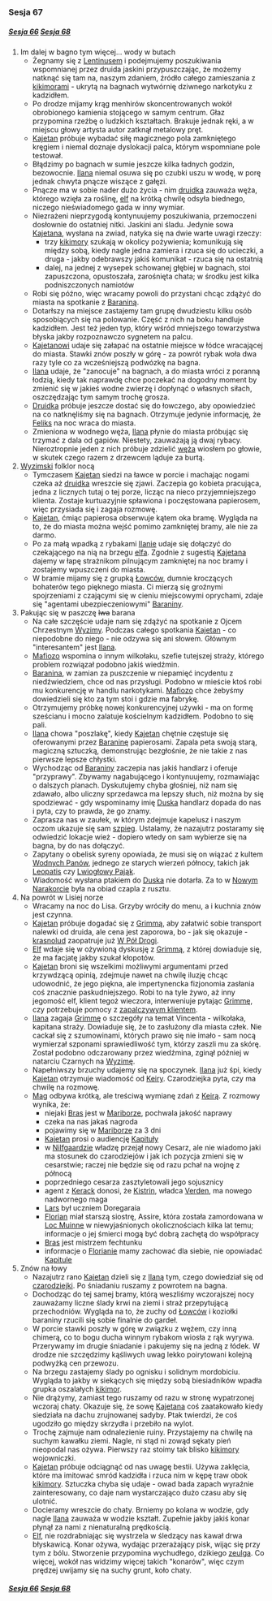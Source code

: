 ### Sesja 67
##### [Sesja 66](#sesja-066) [Sesja 68](#sesja-068)
1. Im dalej w bagno tym więcej... wody w butach
    - Żegnamy się z [Lentinusem](#p_lentinus) i podejmujemy poszukiwania wspomnianej przez druida jaskini przypuszczając, że możemy natknąć się tam na, naszym zdaniem, źródło całego zamieszania z [kikimorami](#b_kikimora) - ukrytą na bagnach wytwórnię dziwnego narkotyku z kadzidłem.
    - Po drodze mijamy krąg menhirów skoncentrowanych wokół obrobionego kamienia stojącego w samym centrum. Głaz przypomina rzeźbę o ludzkich kształtach. Brakuje jednak ręki, a w miejscu głowy artysta autor zatknął metalowy pręt.
    - [Kajetan](#g_kajetan) próbuje wybadać siłę magicznego pola zamkniętego kręgiem i niemal doznaje dyslokacji palca, którym wspomniane pole testował.
    - Błądzimy po bagnach w sumie jeszcze kilka ładnych godzin, bezowocnie. [Ilana](#g_ilana) niemal osuwa się po czubki uszu w wodę, w porę jednak chwyta pnącze wiszące z gałęzi.
    - Pnącze ma w sobie nader dużo życia - nim [druidka](#g_ilana) zauważa węża, którego wzięła za roślinę, [elf](#g_kajetan) na krótką chwilę odsyła biednego, niczego nieświadomego gada w inny wymiar.
    - Niezrażeni nieprzygodą kontynuujemy poszukiwania, przemoczeni dosłownie do ostatniej nitki. Jaskini ani śladu. Jedynie sowa [Kajetana](#g_kajetan), wysłana na zwiad, natyka się na dwie warte uwagi rzeczy:
        - trzy [kikimory](#b_kikimora) szukają w okolicy pożywienia; komunikują się między sobą, kiedy nagle jedna zamiera i rzuca się do ucieczki, a druga - jakby odebrawszy jakiś komunikat - rzuca się na ostatnią
        - dalej, na jednej z wysepek schowanej głębiej w bagnach, stoi zapuszczona, opustoszała, zarośnięta chata; w środku jest kilka podniszczonych namiotów
    - Robi się późno, więc wracamy powoli do przystani chcąc zdążyć do miasta na spotkanie z [Baraniną](#p_baranina).
    - Dotarłszy na miejsce zastajemy tam grupę dwudziestu kilku osób sposobiących się na polowanie. Część z nich na boku handluje kadzidłem. Jest też jeden typ, który wśród mniejszego towarzystwa błyska jakby rozpoznawczo sygnetem na palcu.
    - [Kajetanowi](#g_kajetan) udaje się załapać na ostatnie miejsce w łódce wracającej do miasta. Stawki znów poszły w górę - za powrót rybak woła dwa razy tyle co za wcześniejszą podwózkę na bagna.
    - [Ilana](#g_ilana) udaje, że "zanocuje" na bagnach, a do miasta wróci z poranną łodzią, kiedy tak naprawdę chce poczekać na dogodny moment by zmienić się w jakieś wodne zwierzę i dopłynąć o własnych siłach, oszczędzając tym samym trochę grosza.
    - [Druidka](#g_ilana) próbuje jeszcze dostać się do łowczego, aby opowiedzieć na co natknęliśmy się na bagnach. Otrzymuje jedynie informację, że [Feliks](#p_feliks) na noc wraca do miasta.
    - Zmieniona w wodnego węża, [Ilana](#g_ilana) płynie do miasta próbując się trzymać z dala od gapiów. Niestety, zauważają ją dwaj rybacy. Nieroztropnie jeden z nich próbuje zdzielić [węża](#g_ilana) wiosłem po głowie, w skutek czego  razem z drzewcem ląduje za burtą.
2.  [Wyzimski](#l_wyzima) folklor nocą
    - Tymczasem [Kajetan](#g_kajetan) siedzi na ławce w porcie i machając nogami czeka aż [druidka](#g_ilana) wreszcie się zjawi. Zaczepia go kobieta pracująca, jedna z licznych tutaj o tej porze, licząc na nieco przyjemniejszego klienta. Zostaje kurtuazyjnie spławiona i poczęstowana papierosem, więc przysiada się i zagaja rozmowę.
    - [Kajetan](#g_kajetan), ćmiąc papierosa obserwuje kątem oka bramę. Wygląda na to, że do miasta można wejść pomimo zamkniętej bramy, ale nie za darmo.
    - Po za małą wpadką z rybakami [Ilanie](#g_ilana) udaje się dołączyć do czekającego na nią na brzegu [elfa](#g_kajetan). Zgodnie z sugestią [Kajetana](#g_kajetan) dajemy w łapę strażnikom pilnującym zamkniętej na noc bramy i zostajemy wpuszczeni do miasta.
    - W bramie mijamy się z grupką [Łowców](#r_lowca), dumnie kroczących bohaterów tego pięknego miasta. Ci mierzą się groźnymi spojrzeniami z czającymi się w cieniu miejscowymi oprychami, zdaje się "agentami ubezpieczeniowymi" [Baraniny](#p_baranina).
3. Pakując się w paszczę ~~lwa~~ barana
    - Na całe szczęście udaje nam się zdążyć na spotkanie z Ojcem Chrzestnym [Wyzimy](#l_wyzima). Podczas całego spotkania [Kajetan](#g_kajetan) - co niepodobne do niego - nie odzywa się ani słowem. Głównym "interesantem" jest [Ilana](#g_ilana).
    - [Mafiozo](#p_baranina) wspomina o innym wilkołaku, szefie tutejszej straży, którego problem rozwiązał podobno jakiś wiedźmin.
    - [Baranina](#p_baranina), w zamian za puszczenie w niepamięć incydentu z niedźwiedziem, chce od nas przysługi. Podobno w mieście ktoś robi mu konkurencję w handlu narkotykami. [Mafiozo](#p_baranina) chce żebyśmy dowiedzieli się kto za tym stoi i gdzie ma fabrykę.
    - Otrzymujemy próbkę nowej konkurencyjnej używki - ma on formę sześcianu i mocno zalatuje kościelnym kadzidłem. Podobno to się pali. 
    - [Ilana](#g_ilana) chowa "poszlakę", kiedy [Kajetan](#g_kajetan) chętnie częstuje się oferowanymi przez [Baraninę](#p_baranina) papierosami. Zapala peta swoją starą, magiczną sztuczką, demonstrując bezgłośnie, że nie takie z nas pierwsze lepsze chłystki.
    - Wychodząc od [Baraniny](#p_baranina) zaczepia nas jakiś handlarz i oferuje "przyprawy". Zbywamy nagabującego i kontynuujemy, rozmawiając o dalszych planach. Dyskutujemy chyba głośniej, niż nam się zdawało, albo uliczny sprzedawca ma lepszy słuch, niż można by się spodziewać - gdy wspominamy imię [Duska](#p_dusek) handlarz dopada do nas i pyta, czy to prawda, że go znamy.
    - Zaprasza nas w zaułek, w którym zdejmuje kapelusz i naszym oczom ukazuje się sam [szpieg](#p_dusek). Ustalamy, że nazajutrz postaramy się odwiedzić lokacje wież - dopiero wtedy on sam wybierze się na bagna, by do nas dołączyć.
    - Zapytany o obelisk syreny opowiada, że musi się on wiązać z kultem [Wodnych Panów](#r_wodni_panowie), jednego ze starych wierzeń północy, takich jak [Leopatis](#r_leopatis) czy [Lwiogłowy Pająk](#r_lwioglowy_pajak).
    - Wiadomość wysłana ptakiem do [Duska](#p_dusek) nie dotarła. Za to w [Nowym Narakorcie](#l_narakort) była na obiad czapla z rusztu.
3.  Na powrót w Lisiej norze
    - Wracamy na noc do Lisa. Grzyby wróciły do menu, a i kuchnia znów jest czynna.
    - [Kajetan](#g_kajetan) próbuje dogadać się z [Grimmą](#p_grimma), aby załatwić sobie transport nalewki od druida, ale cena jest zaporowa, bo - jak się okazuje - [krasnolud](#p_grimma) zaopatruje już [W Pół Drogi](#l_pol_drogi).
    - [Elf](#g_kajetan) wdaje się w ożywioną dyskusję z [Grimmą](#p_grimma), z której dowiaduje się, że ma facjatę jakby szukał kłopotów. 
    - [Kajetan](#g_kajetan) broni się wszelkimi możliwymi argumentami przed krzywdzącą opinią, zdejmuje nawet na chwilę iluzję chcąc udowodnić, że jego piękna, ale impertynencka fizjonomia zasłania coś znacznie paskudniejszego. Robi to na tyle żywo, aż inny jegomość elf, klient tegoż wieczora, interweniuje pytając [Grimmę](#p_grimma), czy potrzebuje pomocy z [zapalczywym klientem](#g_kajetan).
    - [Ilana](#g_ilana) zagaja [Grimmę](#p_grimma) o szczegóły na temat Vincenta - wilkołaka, kapitana straży. Dowiaduje się, że to zasłużony dla miasta człek. Nie cackał się z szumowinami, których prawo się nie imało - sam nocą wymierzał szponami sprawiedliwość tym, którzy zaszli mu za skórę. Został podobno odczarowany przez wiedźmina, zginął później w natarciu Czarnych na [Wyzimę](#l_wyzima).
    - Napełniwszy brzuchy udajemy się na spoczynek. [Ilana](#g_ilana) już śpi, kiedy [Kajetan](#g_kajetan) otrzymuje wiadomość od [Keiry](#p_keira_metz). Czarodziejka pyta, czy ma chwilę na rozmowę.
    - [Mag](#g_kajetan) odbywa krótką, ale treściwą wymianę zdań z [Keirą](#p_keira_metz). Z rozmowy wynika, że:
        - niejaki [Bras](#p_bras) jest w [Mariborze](#l_maribor), pochwala jakość naprawy
        - czeka na nas jakaś nagroda
        - pojawimy się w [Mariborze](#l_maribor) za 3 dni
        - [Kajetan](#g_kajetan) prosi o audiencję [Kapituły](#r_kapitula)
        - w [Nilfgaardzie](#l_nilfgaard) władzę przejął nowy Cesarz, ale nie wiadomo jaki ma stosunek do czarodziejów i jak ich pozycja zmieni się w cesarstwie; raczej nie będzie się od razu pchał na wojnę z północą
        - poprzedniego cesarza zasztyletowali jego sojusznicy
        - agent z [Kerack](#l_kerack) donosi, że [Kistrin](#p_ksiaze_kistrin), władca [Verden](#l_verden), ma nowego nadwornego maga
        - [Lars](#p_lars) był uczniem Doregaraia
        - [Florian](#p_florian_z_vicovaro) miał starszą siostrę, Assire, która została zamordowana w [Loc Muinne](#l_loc_muinne) w niewyjaśnionych okolicznościach kilka lat temu; informacje o jej śmierci mogą być dobrą zachętą do współpracy
        - [Bras](#p_bras) jest mistrzem fechtunku
        - informacje o [Florianie](#p_florian_z_vicovaro) mamy zachować dla siebie, nie opowiadać [Kapitule](#r_kapitula)
4. Znów na łowy
    - Nazajutrz rano [Kajetan](#g_kajetan) dzieli się z [Ilaną](#g_ilana) tym, czego dowiedział się od [czarodziejki](#p_keira_metz). Po śniadaniu ruszamy z powrotem na bagna.
    - Dochodząc do tej samej bramy, którą weszliśmy wczorajszej nocy zauważamy liczne ślady krwi na ziemi i straż przepytującą przechodniów. Wygląda na to, że zuchy od [Łowców](#r_lowca) i koziołki baraniny rzucili się sobie finalnie do gardeł.
    - W porcie stawki poszły w górę w związku z wężem, czy inną chimerą, co to bogu ducha winnym rybakom wiosła z rąk wyrywa. Przerywamy im drugie śniadanie i pakujemy się na jedną z łódek. W drodze nie szczędzimy kąśliwych uwag lekko poirytowani kolejną podwyżką cen przewozu.
    - Na brzegu zastajemy ślady po ognisku i solidnym mordobiciu. Wygląda to jakby w siekących się między sobą biesiadników wpadła grupka oszalałych [kikimor](#b_kikimora).
    - Nie drążymy, zamiast tego ruszamy od razu w stronę wypatrzonej wczoraj chaty. Okazuje się, że sowę [Kajetana](#g_kajetan) coś zaatakowało kiedy siedziała na dachu zrujnowanej sadyby. Ptak twierdzi, że coś ugodziło go między skrzydła i przebiło na wylot.
    - Trochę zajmuje nam odnalezienie ruiny. Przystajemy na chwilę na suchym kawałku ziemi. Nagle, ni stąd ni zowąd sękaty pień nieopodal nas ożywa. Pierwszy raz stoimy tak blisko [kikimory](#b_kikimora) wojowniczki.
    - [Kajetan](#g_kajetan) próbuje odciągnąć od nas uwagę bestii. Używa zaklęcia, które ma imitować smród kadzidła i rzuca nim w kępę traw obok [kikimory](#b_kikimora). Sztuczka chyba się udaje - owad bada zapach wyraźnie zainteresowany, co daje nam wystarczająco dużo czasu aby się ulotnić.
    - Docieramy wreszcie do chaty. Brniemy po kolana w wodzie, gdy nagle [Ilana](#g_ilana) zauważa w wodzie kształt. Zupełnie jakby jakiś konar płynął za nami z nienaturalną prędkością.
    - [Elf](#g_kajetan), nie rozdrabniając się wystrzela w śledzący nas kawał drwa błyskawicą. Konar ożywa, wydając przerażający pisk, wijąc się przy tym z bólu. Stworzenie przypomina wychudłego, dzikiego [zeulga](#b_zeulg). Co więcej, wokół nas widzimy więcej takich "konarów", więc czym prędzej uwijamy się na suchy grunt, koło chaty.

##### [Sesja 66](#sesja-066) [Sesja 68](#sesja-068)